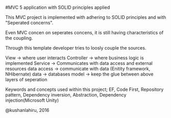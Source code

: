 #MVC 5 application with SOLID principles applied

This MVC project is implemented with adhering to SOLID principles and with "Seperated concerns".

Even MVC concen on seperates concens, it is still having characteristics of the coupling.

Through this template developer tries to loosly couple the sources.

View -> where user interacts
Controller -> where business logic is implemented
Service -> Communicates with data access and external resources
data access -> communicate with data (Enitity framework, NHibernate) data -> databases model -> keep the glue between above layers of seperation

Keywords and concepts used within this project; EF, Code First, Repository pattern, Dependency inversion, Abstraction, Dependency injection(Microsoft Unity)

@kushanlahiru, 2016
